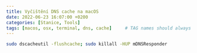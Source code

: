 ```yaml
---
title: Vyčištění DNS cache na macOS
date: 2022-06-23 16:07:00 +0200
categories: [Stanice, Tools]
tags: [macos, osx, terminal, dns, cache]     # TAG names should always be lowercase
---
```


```zsh
sudo dscacheutil -flushcache; sudo killall -HUP mDNSResponder
```
